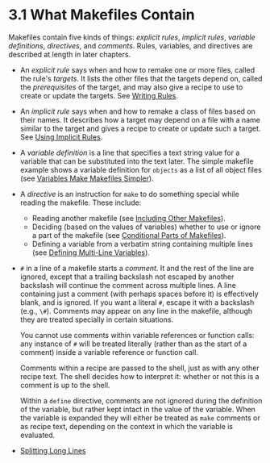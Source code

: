 # 3.1 What Makefiles Contain

Makefiles contain five kinds of things: _explicit rules_, _implicit rules_, _variable definitions_, _directives_, and _comments_.
Rules, variables, and directives are described at length in later chapters.

- An _explicit rule_ says when and how to remake one or more files, called the rule's _targets_.
  It lists the other files that the targets depend on, called the _prerequisites_ of the target, and may also give a recipe to use to create or update the targets.
  See [Writing Rules](./rules).
- An _implicit rule_ says when and how to remake a class of files based on their names.
  It describes how a target may depend on a file with a name similar to the target and gives a recipe to create or update such a target.
  See [Using Implicit Rules](./implicit-rules).
- A _variable definition_ is a line that specifies a text string value for a variable that can be substituted into the text later.
  The simple makefile example shows a variable definition for `objects` as a list of all object files (see [Variables Make Makefiles Simpler](./variables-simplify)).
- A _directive_ is an instruction for `make` to do something special while reading the makefile.
  These include:
  - Reading another makefile (see [Including Other Makefiles](./include)).
  - Deciding (based on the values of variables) whether to use or ignore a part of the makefile (see [Conditional Parts of Makefiles](./conditionals)).
  - Defining a variable from a verbatim string containing multiple lines (see [Defining Multi-Line Variables](./multi-line)).
- `#` in a line of a makefile starts a _comment_.
  It and the rest of the line are ignored, except that a trailing backslash not escaped by another backslash will continue the comment across multiple lines.
  A line containing just a comment (with perhaps spaces before it) is effectively blank, and is ignored.
  If you want a literal `#`, escape it with a backslash (e.g., `\#`).
  Comments may appear on any line in the makefile, although they are treated specially in certain situations.

  You cannot use comments within variable references or function calls: any instance of `#` will be treated literally (rather than as the start of a comment) inside a variable reference or function call.

  Comments within a recipe are passed to the shell, just as with any other recipe text.
  The shell decides how to interpret it: whether or not this is a comment is up to the shell.

  Within a `define` directive, comments are not ignored during the definition of the variable, but rather kept intact in the value of the variable.
  When the variable is expanded they will either be treated as `make` comments or as recipe text, depending on the context in which the variable is evaluated.
- [Splitting Long Lines](./splitting-lines)
